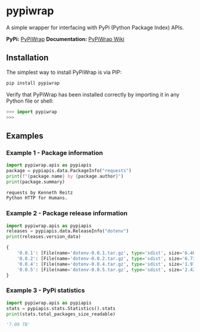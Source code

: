 # pypiwrap

A simple wrapper for interfacing with PyPi (Python Package Index) APIs.

**PyPi:** [PyPiWrap](https://pypi.org/project/pypiwrap)
**Documentation:** [PyPiWrap Wiki](https://github.com/angelCarias/pypiwrap/wiki)

## Installation

The simplest way to install PyPiWrap is via PIP:

```s
pip install pypiwrap
```

Verify that PyPiWrap has been installed correctly by importing it in any Python file or shell:

```py
>>> import pypiwrap
>>> 
```

## Examples

### Example 1 - Package information

```py
import pypiwrap.apis as pypiapis
package = pypiapis.data.PackageInfo("requests")
print(f"{package.name} by {package.author}")
print(package.summary)
```

```s
requests by Kenneth Reitz
Python HTTP for Humans.
```

### Example 2 - Package release information

```py
import pypiwrap.apis as pypiapis
releases = pypiapis.data.ReleaseInfo("dotenv")
print(releases.version_data)
```

```py
{
    '0.0.1': [File(name='dotenv-0.0.1.tar.gz', type='sdist', size='6.46 KB', url='...')],
    '0.0.2': [File(name='dotenv-0.0.2.tar.gz', type='sdist', size='6.73 KB', url='...')],
    '0.0.4': [File(name='dotenv-0.0.4.tar.gz', type='sdist', size='1.97 KB', url='...')],
    '0.0.5': [File(name='dotenv-0.0.5.tar.gz', type='sdist', size='2.42 KB', url='...')]
}
```

### Example 3 - PyPi statistics

```py
import pypiwrap.apis as pypiapis
stats = pypiapis.stats.Statistics().stats
print(stats.total_packages_size_readable)
```

```py
'7.09 TB'
```

